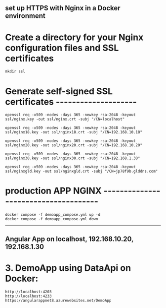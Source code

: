 ## set up HTTPS with Nginx in a Docker environment

# Create a directory for your Nginx configuration files and SSL certificates

    mkdir ssl

# Generate self-signed SSL certificates --------------------

    openssl req -x509 -nodes -days 365 -newkey rsa:2048 -keyout ssl/nginx.key -out ssl/nginx.crt -subj "/CN=localhost"

    openssl req -x509 -nodes -days 365 -newkey rsa:2048 -keyout ssl/nginx18.key -out ssl/nginx18.crt -subj "/CN=192.168.10.18"

    openssl req -x509 -nodes -days 365 -newkey rsa:2048 -keyout ssl/nginx20.key -out ssl/nginx20.crt -subj "/CN=192.168.10.20"

    openssl req -x509 -nodes -days 365 -newkey rsa:2048 -keyout ssl/nginx30.key -out ssl/nginx30.crt -subj "/CN=192.168.1.30"

    openssl req -x509 -nodes -days 365 -newkey rsa:2048 -keyout ssl/nginxgld.key -out ssl/nginxgld.crt -subj "/CN=jp78f9b.glddns.com"

# production APP NGINX -------------------------------------

    docker compose -f demoapp_compose.yml up -d
    docker compose -f demoapp_compose.yml down

---

## Angular App on localhost, 192.168.10.20, 192.168.1.30

# 3. DemoApp using DataApi on Docker:

    http://localhost:4203
    http://localhost:4233
    https://angularappnet8.azurewebsites.net/DemoApp
